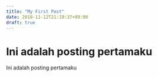 ```yaml
---
title: "My First Post"
date: 2018-11-12T21:19:37+09:00
draft: true
---
```

# Ini adalah posting pertamaku
Ini adalah posting pertamaku
